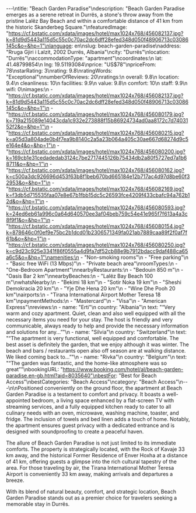 ---\ntitle: "Beach Garden Paradise"\ndescription: "Beach Garden Paradise emerges as a serene retreat in Durrës, a stone's throw away from the pristine Lalëz Bay Beach and within a comfortable distance of 41 km from the historic Skanderbeg Square."\nfeaturedImage: "https://cf.bstatic.com/xdata/images/hotel/max1024x768/456082137.jpg?k=81d9d5443a115d5c55c0c70ac2dc6dff28efed348d050f48906713c03086145c&o=&hp=1"\nlanguage: en\nslug: beach-garden-paradise\naddress: "Rruga Gjiri i Lalzit, 2002 Durrës, Albania"\ncity: "Durrës"\nlocation: "Durrës"\naccommodationType: "apartment"\ncoordinates:\n  lat: 41.48799854\n  lng: 19.51193084\nprice: "US$78"\npriceFrom: 78\nstarRating: 3\nrating: 9.8\nratingWords: "Exceptional"\nnumberOfReviews: 20\nratings:\n  overall: 9.8\n  location: 9.4\n  cleanliness: 10\n  facilities: 9.9\n  value: 9.8\n  comfort: 10\n  staff: 9.9\n  wifi: 0\nimages:\n  - "https://cf.bstatic.com/xdata/images/hotel/max1024x768/456082137.jpg?k=81d9d5443a115d5c55c0c70ac2dc6dff28efed348d050f48906713c03086145c&o=&hp=1"\n  - "https://cf.bstatic.com/xdata/images/hotel/max1024x768/456080179.jpg?k=719a215089e14043cda1c932e273888f15b86924734ad0aa8172c7d7403152f2&o=&hp=1"\n  - "https://cf.bstatic.com/xdata/images/hotel/max1024x768/456080215.jpg?k=a05d3a804ade0b4f7ea9b8140c2a5a23b064a405c30ae667d68274d9c5e164e4&o=&hp=1"\n  - "https://cf.bstatic.com/xdata/images/hotel/max1024x768/456080200.jpg?k=169cb1e31cedadedab3124c7be2717445126b75434db2a80f5727ed7a1b68711&o=&hp=1"\n  - "https://cf.bstatic.com/xdata/images/hotel/max1024x768/456080162.jpg?k=c500a3dc926696d453f63b8f1beb670bd665184e12b717ac4d97d8be60f32953&o=&hp=1"\n  - "https://cf.bstatic.com/xdata/images/hotel/max1024x768/456082169.jpg?k=f3db5d715535faa07e8e67b1fbb15dc5c26593fce4209f433cbafc94a762b12d&o=&hp=1"\n  - "https://cf.bstatic.com/xdata/images/hotel/max1024x768/456080593.jpg?k=24ed6eb61a996c0a64d640570ee3af04beb759c54e41e965f7f613a4a3c8f9f1&o=&hp=1"\n  - "https://cf.bstatic.com/xdata/images/hotel/max1024x768/456080154.jpg?k=878646c0f0ef9e75bc2b1dcd01b2306571349fa021ab7889caa89f2f0af7f61b&o=&hp=1"\n  - "https://cf.bstatic.com/xdata/images/hotel/max1024x768/456080250.jpg?k=c9d23c925e3341f86f0555a4d9fa7df52cb88e9b7912bdacc9daf488ca65a6c5&o=&hp=1"\namenities:\n  - "Non-smoking rooms"\n  - "Free parking"\n  - "Basic free WiFi (13 Mbps)"\n  - "Private beach area"\nroomTypes:\n  - "One-Bedroom Apartment"\nnearbyRestaurants:\n  - "Bedouin 850 m"\n  - "Oasis Bar 2 km"\nnearbyBeaches:\n  - "Lalëz Bay Beach 100 m"\nwhatsNearby:\n  - "Bekimi 18 km"\n  - "Sotir Noka 19 km"\n  - "Sheshi Demokracia 20 km"\n  - "Yje Dhe Hena 20 km"\n  - "Wine Dhe Pooh 20 km"\nairports:\n  - "Tirana International Airport Mother Teresa 18 km"\npaymentMethods:\n  - "Mastercard"\n  - "Visa"\n  - "American Express"\nreviews:\n  - name: "Erti"\n    country: "Albania"\n    text: "“Very warm and cozy apartment. Quiet, clean and also well equipped with all the necessary items you need for your stay. The host is friendly and very communicable, always ready to help and provide the necessary information and solutions for any...”"\n  - name: "Silvia"\n    country: "Switzerland"\n    text: "“The apartment is very functional, well equipped and comfortable. The best asset is definitely the garden, that we enjoy although it was winter. The beach and bars / restaurants open also off season are at walking distance. We liked coming back to...”"\n  - name: "Rivka"\n    country: "Belgium"\n    text: "“The garden was fantastic, and the home-like atmosphere was so great”"\nbookingURL: "https://www.booking.com/hotel/al/beach-garden-paradise.en-gb.html?aid=8035640"\nbestFor: "Best for Beach Access"\nbestCategories: "Beach Access"\ncategory: "Beach Access"\n---\n\nPositioned conveniently on the ground floor, the apartment at Beach Garden Paradise is a testament to comfort and privacy. It boasts a well-appointed bedroom, a living space enhanced by a flat-screen TV with streaming services, and a fully equipped kitchen ready to cater to all culinary needs with an oven, microwave, washing machine, toaster, and fridge. The inclusion of towels and bed linen adds a touch of home. Notably, the apartment ensures guest privacy with a dedicated entrance and is designed with soundproofing to create a peaceful haven.

The allure of Beach Garden Paradise is not just limited to its immediate comforts. The property is strategically located, with the Rock of Kavaje 33 km away, and the historical Former Residence of Enver Hoxha at a distance of 41 km, offering guests a glimpse into the rich cultural tapestry of the area. For those traveling by air, the Tirana International Mother Teresa Airport is conveniently 33 km away, making arrivals and departures a breeze.

With its blend of natural beauty, comfort, and strategic location, Beach Garden Paradise stands out as a premier choice for travelers seeking a memorable stay in Durrës.